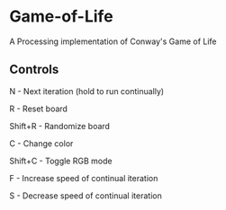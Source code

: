 # Game-of-Life
A Processing implementation of Conway's Game of Life

## Controls

N - Next iteration (hold to run continually)

R - Reset board

Shift+R - Randomize board

C - Change color

Shift+C - Toggle RGB mode

F - Increase speed of continual iteration

S - Decrease speed of continual iteration


